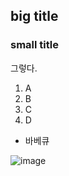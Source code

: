 ## big title
### small title
그렇다.
1. A
2. B
3. C
4. D

* 바베큐


![image](https://github.com/wonmyth/abc1234/assets/173643346/bb121789-fb5e-460a-af78-fc00178a119b)
